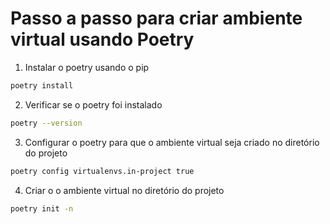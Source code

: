 # Passo a passo para criar ambiente virtual usando Poetry

1. Instalar o poetry usando o pip
```bash
poetry install
```
2. Verificar se o poetry foi instalado
```bash
poetry --version
```
3. Configurar o poetry para que o ambiente virtual seja criado no diretório do projeto
```bash
poetry config virtualenvs.in-project true
```
4. Criar o o ambiente virtual no diretório do projeto
```bash
poetry init -n
```
